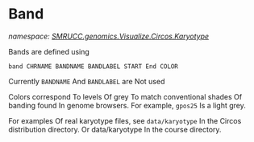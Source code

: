 ﻿# Band
_namespace: [SMRUCC.genomics.Visualize.Circos.Karyotype](./index.md)_

Bands are defined using

 ```
 band CHRNAME BANDNAME BANDLABEL START End COLOR
 ```
 
 Currently ``BANDNAME`` And ``BANDLABEL`` are Not used

 Colors correspond To levels Of grey To match
 conventional shades Of banding found In genome
 browsers. For example, ``gpos25`` Is a light grey.

 For examples Of real karyotype files, see
 ``data/karyotype`` In the Circos distribution directory.
 Or data/karyotype In the course directory.




